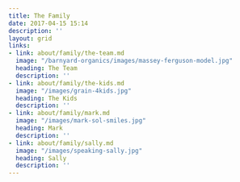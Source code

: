 ```yaml
---
title: The Family
date: 2017-04-15 15:14
description: ''
layout: grid
links:
- link: about/family/the-team.md
  image: "/barnyard-organics/images/massey-ferguson-model.jpg"
  heading: The Team
  description: ''
- link: about/family/the-kids.md
  image: "/images/grain-4kids.jpg"
  heading: The Kids
  description: ''
- link: about/family/mark.md
  image: "/images/mark-sol-smiles.jpg"
  heading: Mark
  description: ''
- link: about/family/sally.md
  image: "/images/speaking-sally.jpg"
  heading: Sally
  description: ''
---
```

